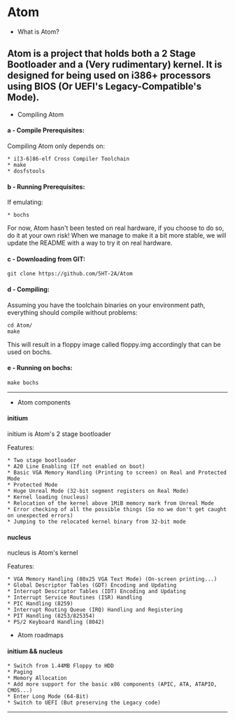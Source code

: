 # Atom

- What is Atom?

Atom is a project that holds both a 2 Stage Bootloader and a (Very rudimentary) kernel.
It is designed for being used on i386+ processors using BIOS (Or UEFI's Legacy-Compatible's Mode).
-----------------

- Compiling Atom

#### a - Compile Prerequisites:
Compiling Atom only depends on:

	* i[3-6]86-elf Cross Compiler Toolchain 
	* make
	* dosfstools

#### b - Running Prerequisites:

If emulating:

	* bochs

For now, Atom hasn't been tested on real hardware, if you choose to do so, do it at your own risk!
When we manage to make it a bit more stable, we will update the README with a way to try it on real hardware.

#### c - Downloading from GIT:

	git clone https://github.com/5HT-2A/Atom

#### d - Compiling:
Assuming you have the toolchain binaries on your environment path, everything should compile without problems:

	cd Atom/
	make

This will result in a floppy image called floppy.img accordingly that can be used on bochs.

#### e - Running on bochs:

	make bochs
-----------------

- Atom components

#### initium

initium is Atom's 2 stage bootloader

Features:

	* Two stage bootloader
	* A20 Line Enabling (If not enabled on boot)
	* Basic VGA Memory Handling (Printing to screen) on Real and Protected Mode
	* Protected Mode
	* Huge Unreal Mode (32-bit segment registers on Real Mode)
	* Kernel loading (nucleus)
	* Relocation of the kernel above 1MiB memory mark from Unreal Mode
	* Error checking of all the possible things (So no we don't get caught on unexpected errors)
	* Jumping to the relocated kernel binary from 32-bit mode
	
#### nucleus

nucleus is Atom's kernel

Features:
	
	* VGA Memory Handling (80x25 VGA Text Mode) (On-screen printing...)
	* Global Descriptor Tables (GDT) Encoding and Updating
	* Interrupt Descriptor Tables (IDT) Encoding and Updating
	* Interrupt Service Routines (ISR) Handling
	* PIC Handling (8259)
	* Interrupt Routing Queue (IRQ) Handling and Registering
	* PIT Handling (8253/825354)
	* PS/2 Keyboard Handling (8042)

- Atom roadmaps

#### initium && nucleus

	* Switch from 1.44MB Floppy to HDD
	* Paging
	* Memory Allocation
	* Add more support for the basic x86 components (APIC, ATA, ATAPIO, CMOS...)
	* Enter Long Mode (64-Bit)
	* Switch to UEFI (But preserving the Legacy code)

-----------------